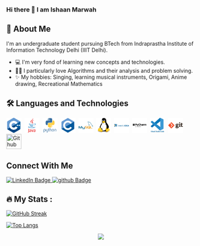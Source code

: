### Hi there 👋 I am Ishaan Marwah

## 🚀 About Me
I'm an undergraduate student pursuing BTech from Indraprastha Institute of Information Technology Delhi (IIIT Delhi).
* :computer: I'm very fond of learning new concepts and technologies. 
* :man_technologist: I particularly love Algorithms and their analysis and problem solving.
* :sparkles: My hobbies: Singing, learning musical instruments, Origami, Anime drawing, Recreational Mathematics

## 🛠 Languages and Technologies

<div>
  <img src="https://github.com/devicons/devicon/blob/master/icons/cplusplus/cplusplus-original.svg" title="c++" alt="c++" width="40" height="40"/>&nbsp;
  <img src="https://github.com/devicons/devicon/blob/master/icons/java/java-original-wordmark.svg" title="Java" alt="Java" width="40" height="40"/>&nbsp;
  <img src="https://github.com/devicons/devicon/blob/master/icons/python/python-original-wordmark.svg" title="python" alt="python" width="40" height="40"/>&nbsp;
  <img src="https://github.com/devicons/devicon/blob/master/icons/c/c-original.svg" title="c" alt="c" width="40" height="40"/>&nbsp;
  <img src="https://github.com/devicons/devicon/blob/master/icons/mysql/mysql-original-wordmark.svg" title="mysql" alt="mysql" width="40" height="40"/>&nbsp;
  <img src="https://github.com/devicons/devicon/blob/master/icons/linux/linux-original.svg" title="linux" alt="linux" width="40" height="40"/>&nbsp;
  <img src="https://github.com/devicons/devicon/blob/master/icons/intellij/intellij-original-wordmark.svg" title="intellij" alt="intellij" width="40" height="40"/>&nbsp;
  <img src="https://github.com/devicons/devicon/blob/master/icons/pycharm/pycharm-original-wordmark.svg" title="pycharm" alt="pycharm" width="40" height="40"/>&nbsp;
  <img src="https://github.com/devicons/devicon/blob/master/icons/vscode/vscode-original-wordmark.svg" title="vscode" alt="vscode" width="40" height="40"/>&nbsp;
  <img src="https://github.com/devicons/devicon/blob/master/icons/git/git-original-wordmark.svg" title="Git" **alt="Git" width="40" height="40"/>
  <img src="https://simpleicons.org/icons/github.svg" title="Github" **alt="Github" width="40" height="40"/>
</div>

## Connect With Me

<div id="badges">
  <a href="[linkedin-URL](https://www.linkedin.com/in/ishaan-marwah-384787221/)">
    <img src="https://img.shields.io/badge/LinkedIn-blue?style=for-the-badge&logo=linkedin&logoColor=white" alt="LinkedIn Badge"/>
  </a>
  <a href="https://github.com/ishaan20068">
    <img src="[github](https://img.shields.io/badge/GitHub-000000?style=for-the-badge&logo=GitHub&logoColor=white)" alt="github Badge"/>
  </a>
</div>


## :fire: My Stats :

[![GitHub Streak](http://github-readme-streak-stats.herokuapp.com?user=ishaan20068&theme=dark&background=000000)](https://git.io/streak-stats)

[![Top Langs](https://github-readme-stats.vercel.app/api/top-langs/?username=ishaan20068&layout=compact&theme=vision-friendly-dark)](https://github.com/anuraghazra/github-readme-stats)



<div id="header" align="center">
  <img src="https://preview.redd.it/yrni1y026ld51.jpg?auto=webp&s=a7eb450db6a4bdaa1d3261e6d15774b92f5b2407" width="300"/>
</div>




<!--
**ishaan20068/ishaan20068** is a ✨ _special_ ✨ repository because its `README.md` (this file) appears on your GitHub profile.

Here are some ideas to get you started:

- 🔭 I’m currently working on ...
- 🌱 I’m currently learning ...
- 👯 I’m looking to collaborate on ...
- 🤔 I’m looking for help with ...
- 💬 Ask me about ...
- 📫 How to reach me: ...
- 😄 Pronouns: ...
- ⚡ Fun fact: ...
-->
